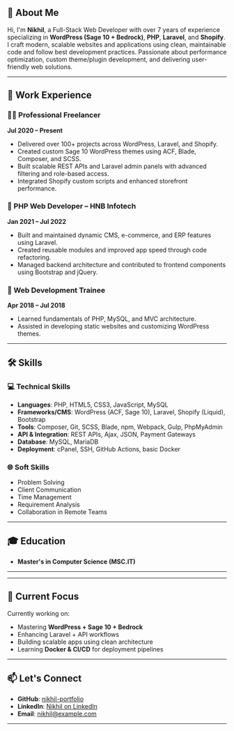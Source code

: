 ## 👋 About Me

Hi, I'm **Nikhil**, a Full-Stack Web Developer with over 7 years of experience specializing in **WordPress (Sage 10 + Bedrock)**, **PHP**, **Laravel**, and **Shopify**. I craft modern, scalable websites and applications using clean, maintainable code and follow best development practices. Passionate about performance optimization, custom theme/plugin development, and delivering user-friendly web solutions.

---

## 💼 Work Experience

### 🧑‍💻 Professional Freelancer  
**Jul 2020 – Present**  
- Delivered over 100+ projects across WordPress, Laravel, and Shopify.
- Created custom Sage 10 WordPress themes using ACF, Blade, Composer, and SCSS.
- Built scalable REST APIs and Laravel admin panels with advanced filtering and role-based access.
- Integrated Shopify custom scripts and enhanced storefront performance.

### 💼 PHP Web Developer – HNB Infotech  
**Jan 2021 – Jul 2022**  
- Built and maintained dynamic CMS, e-commerce, and ERP features using Laravel.
- Created reusable modules and improved app speed through code refactoring.
- Managed backend architecture and contributed to frontend components using Bootstrap and jQuery.

### 🏁 Web Development Trainee  
**Apr 2018 – Jul 2018**  
- Learned fundamentals of PHP, MySQL, and MVC architecture.
- Assisted in developing static websites and customizing WordPress themes.

---

## 🛠️ Skills

### 💻 Technical Skills
- **Languages**: PHP, HTML5, CSS3, JavaScript, MySQL
- **Frameworks/CMS**: WordPress (ACF, Sage 10), Laravel, Shopify (Liquid), Bootstrap
- **Tools**: Composer, Git, SCSS, Blade, npm, Webpack, Gulp, PhpMyAdmin
- **API & Integration**: REST APIs, Ajax, JSON, Payment Gateways
- **Database**: MySQL, MariaDB
- **Deployment**: cPanel, SSH, GitHub Actions, basic Docker

### 🌐 Soft Skills
- Problem Solving
- Client Communication
- Time Management
- Requirement Analysis
- Collaboration in Remote Teams

---

## 🎓 Education

- **Master's in Computer Science (MSC.IT)**  
---

---

## 🌱 Current Focus

Currently working on:
- Mastering **WordPress + Sage 10 + Bedrock**
- Enhancing Laravel + API workflows
- Building scalable apps using clean architecture
- Learning **Docker & CI/CD** for deployment pipelines

---

## 📫 Let's Connect

- **GitHub**: [nikhil-portfolio](https://nikhilumaretiya.github.io)
- **LinkedIn**: [Nikhil on LinkedIn](https://www.linkedin.com/in/nikhil-umaretiya)
- **Email**: nikhil@example.com

---
